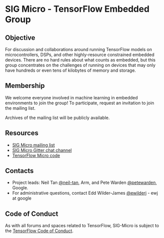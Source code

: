 # SIG Micro - TensorFlow Embedded Group

## Objective

For discussion and collaborations around running TensorFlow models on microcontrollers, DSPs, and other highly-resource constrained embedded devices. There are no hard rules about what counts as embedded, but this group concentrates on the challenges of running on devices that may only have hundreds or even tens of kilobytes of memory and storage.

## Membership

We welcome everyone involved in machine learning in embedded environments to join the group! To participate, request an invitation to join the mailing list.

Archives of the mailing list will be publicly available.

## Resources

* [SIG Micro mailing list](https://groups.google.com/a/tensorflow.org/forum/#!forum/micro)
* [SIG Micro Gitter chat channel](https://gitter.im/tensorflow/sig-micro)
* [TensorFlow Micro code](https://github.com/tensorflow/tensorflow/tree/master/tensorflow/lite/experimental/micro)

## Contacts

* Project leads: Neil Tan [@neil-tan](https://github.com/neil-tan), Arm, and Pete Warden [@petewarden](https://github.com/petewarden), Google.
* For administrative questions, contact Edd Wilder-James
  [@ewilderj](https://github.com/ewilderj) - ewj at google

## Code of Conduct

As with all forums and spaces related to TensorFlow, SIG-Micro is subject to
the [TensorFlow Code of
Conduct](https://github.com/tensorflow/tensorflow/blob/master/CODE_OF_CONDUCT.md).
